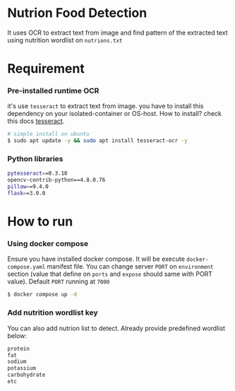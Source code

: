 # Nutrion Food Detection
It uses OCR to extract text from image and find pattern of the extracted text using nutrition wordlist on `nutrions.txt`


# Requirement

### Pre-installed runtime OCR
it's use `tesseract` to extract text from image. you have to install this dependency on your isolated-container or OS-host. How to install? check this docs [tesseract](https://tesseract-ocr.github.io/).

```sh
# simple install on ubuntu
$ sudo apt update -y && sudo apt install tesseract-ocr -y
```

### Python libraries
```sh
pytesseract==0.3.10
opencv-contrib-python==4.8.0.76
pillow==9.4.0
flask==3.0.0
```

# How to run

### Using docker compose
Ensure you have installed docker compose. It will be execute `docker-compose.yaml` manifest file. You can change server `PORT` on `environment` section (value that define on `ports` and `expose` should same with PORT value). Default `PORT` running at `7000`
```sh
$ docker compose up -d
```

### Add nutrition wordlist key
You can also add nutrion list to detect. Already provide predefined wordlist below:
```sh
protein
fat
sodium
potassium
carbohydrate
etc
```